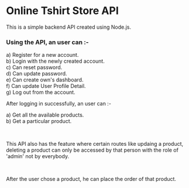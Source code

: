 # Online Tshirt Store API

This is a simple backend API created using Node.js. 

### Using the API, an user can :- 


a) Register for a new account. 
<br />
b) Login with the newly created account. 
<br />
c) Can reset password. 
<br />
d) Can update password. 
<br />
e) Can create own's dashboard. 
<br />
f) Can update User Profile Detail. 
<br />
g) Log out from the account. 


After logging in successfully, an user can :- 


a) Get all the available products. 
<br />
b) Get a particular product. 

<br />

This API also has the feature where certain routes like updaing a product, deleting a product can only be accessed by that person with the role of 'admin' not by everybody.

<br />

After the user chose a product, he can place the order of that product.

<br />







